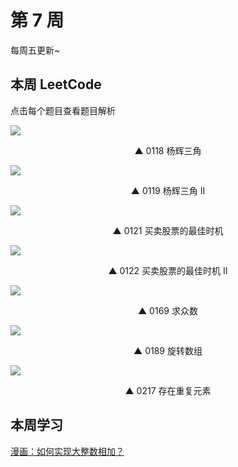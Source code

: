 # 第 7 周

每周五更新~



## 本周 LeetCode

点击每个题目查看题目解析

[![](https://w3fun-1253290453.cos.ap-chengdu.myqcloud.com/cattle/solution/easy/0118-pascals-triangle.png)](/solution/easy/0118-pascals-triangle.html)

<div style="text-align: center">▲ 0118 杨辉三角</div>


[![](https://w3fun-1253290453.cos.ap-chengdu.myqcloud.com/cattle/solution/easy/0119-pascals-triangle-ii.png)](/solution/easy/0119-pascals-triangle-ii.html)

<div style="text-align: center">▲ 0119 杨辉三角 II</div>


[![](https://w3fun-1253290453.cos.ap-chengdu.myqcloud.com/cattle/solution/easy/0121-best-time-to-buy-and-sell-stock.png)](/solution/easy/0121-best-time-to-buy-and-sell-stock.html)

<div style="text-align: center">▲ 0121 买卖股票的最佳时机</div>


[![](https://w3fun-1253290453.cos.ap-chengdu.myqcloud.com/cattle/solution/easy/0122-best-time-to-buy-and-sell-stock-ii.png)](/solution/easy/0122-best-time-to-buy-and-sell-stock-ii.html)

<div style="text-align: center">▲ 0122 买卖股票的最佳时机 II</div>


[![](https://w3fun-1253290453.cos.ap-chengdu.myqcloud.com/cattle/solution/easy/0169-majority-element.png)](/solution/easy/0169-majority-element.html)

<div style="text-align: center">▲ 0169 求众数</div>


[![](https://w3fun-1253290453.cos.ap-chengdu.myqcloud.com/cattle/solution/easy/0189-rotate-array.png)](/solution/easy/0189-rotate-array.html)

<div style="text-align: center">▲ 0189 旋转数组</div>


[![](https://w3fun-1253290453.cos.ap-chengdu.myqcloud.com/cattle/solution/easy/0217-contains-duplicate.png)](/solution/easy/0217-contains-duplicate.html)

<div style="text-align: center">▲ 0217 存在重复元素​</div>



## 本周学习

[漫画：如何实现大整数相加？](https://juejin.im/post/5c2c7e1ff265da611d66c4dd)

